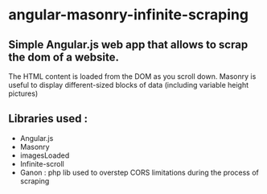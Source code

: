 # angular-masonry-infinite-scraping

## Simple Angular.js web app that allows to scrap the dom of a website.

The HTML content is loaded from the DOM as you scroll down.
Masonry is useful to display different-sized blocks of data (including variable height pictures)

## Libraries used :

* Angular.js
* Masonry
* imagesLoaded
* Infinite-scroll
* Ganon : php lib used to overstep CORS limitations during the process of scraping